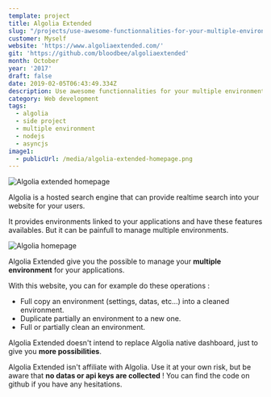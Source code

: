 ```yaml
---
template: project
title: Algolia Extended
slug: "/projects/use-awesome-functionnalities-for-your-multiple-environment-algolia"
customer: Myself
website: 'https://www.algoliaextended.com/'
git: 'https://github.com/bloodbee/algoliaextended'
month: October
year: '2017'
draft: false
date: 2019-02-05T06:43:49.334Z
description: Use awesome functionnalities for your multiple environment algolia.
category: Web development
tags:
  - algolia
  - side project
  - multiple environment
  - nodejs
  - asyncjs
image1: 
  - publicUrl: /media/algolia-extended-homepage.png
---
```

![Algolia extended homepage](/media/algolia-extended-homepage.png)

Algolia is a hosted search engine that can provide realtime search into your website for your users.

It provides environments linked to your applications and have these features availables. But it can be painfull to manage multiple environments.

![Algolia homepage](/media/algolia-homepage.png)

Algolia Extended give you the possible to manage your **multiple environment** for your applications.

With this website, you can for example do these operations :

* Full copy an environment (settings, datas, etc...) into a cleaned environment.
* Duplicate partially an environment to a new one.
* Full or partially clean an environment.

Algolia Extended doesn't intend to replace Algolia native dashboard, just to give you **more possibilities**.

Algolia Extended isn't affiliate with Algolia. Use it at your own risk, but be aware that **no datas or api keys are collected** ! You can find the code on github if you have any hesitations.
